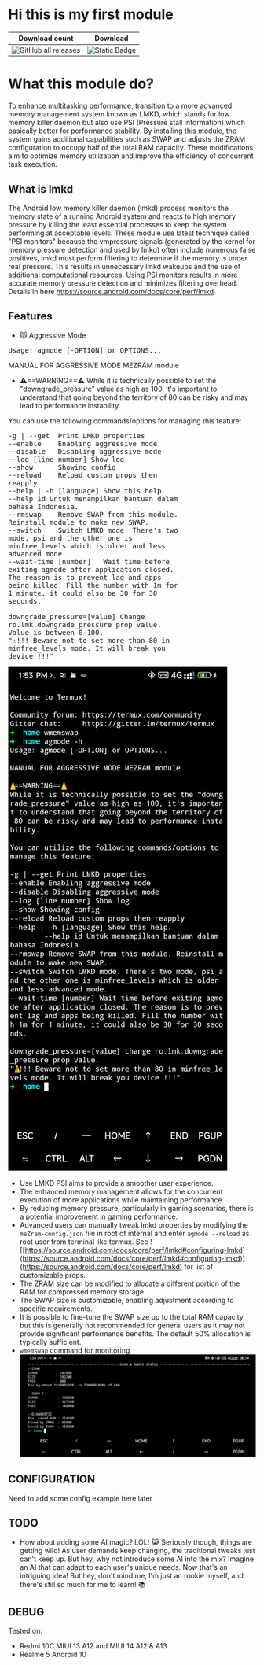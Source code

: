 # Hi this is my first module

Download count | Download
---|---|
![GitHub all releases](https://img.shields.io/github/downloads/lululoid/meZram/total) | ![Static Badge](https://img.shields.io/badge/Download%20Here-brightgreen?link=https%3A%2F%2Fgithub.com%2Flululoid%2FmeZram%2Freleases%2Fdownload%2Fv1.6%2FmeZram-v1.6_16003.zip)


# What this module do?

To enhance multitasking performance, transition to a more advanced memory management system known as LMKD, which stands for low memory killer daemon but also use PSI (Pressure stall information) which basically better for performance stability. By installing this module, the system gains additional capabilities such as SWAP and adjusts the ZRAM configuration to occupy half of the total RAM capacity. These modifications aim to optimize memory utilization and improve the efficiency of concurrent task execution.

## What is lmkd

The Android low memory killer daemon (lmkd) process monitors the memory state of a running Android system and reacts to high memory pressure by killing the least essential processes to keep the system performing at acceptable levels. These module use latest technique called "PSI monitors" because the vmpressure signals (generated by the kernel for memory pressure detection and used by lmkd) often include numerous false positives, lmkd must perform filtering to determine if the memory is under real pressure. This results in unnecessary lmkd wakeups and the use of additional computational resources. Using PSI monitors results in more accurate memory pressure detection and minimizes filtering overhead.
Details in here https://source.android.com/docs/core/perf/lmkd

## Features

- 😾 Aggressive Mode

<pre>Usage: agmode [-OPTION] or OPTIONS...</pre>

MANUAL FOR AGGRESSIVE MODE MEZRAM module

- ⚠️==WARNING==⚠️
  While it is technically possible to set the "downgrade_pressure" value as high as 100, it's important to understand that going beyond the territory of 80 can be risky and may lead to performance instability.

You can use the following commands/options for managing this feature:

<pre style="max-width: 70%; white-space: pre-wrap; word-wrap: break-word">-g | --get  Print LMKD properties
--enable    Enabling aggressive mode 
--disable   Disabling aggressive mode 
--log [line number] Show log.
--show      Showing config
--reload    Reload custom props then reapply
--help | -h [language] Show this help.
--help id Untuk menampilkan bantuan dalam bahasa Indonesia.
--rmswap    Remove SWAP from this module. Reinstall module to make new SWAP.
--switch    Switch LMKD mode. There's two mode, psi and the other one is minfree_levels which is older and less advanced mode.
--wait-time [number]   Wait time before exiting agmode after application closed. The reason is to prevent lag and apps being killed. Fill the number with 1m for 1 minute, it could also be 30 for 30 seconds. 

downgrade_pressure=[value] Change ro.lmk.downgrade_pressure prop value. Value is between 0-100.
"⚠️!!! Beware not to set more than 80 in minfree_levels mode. It will break you device !!!"
</pre>
![aggressive mode](https://github.com/lululoid/meZram/blob/psi_variant/pic/aggressive_mode.jpg)

- Use LMKD PSI aims to provide a smoother user experience.
- The enhanced memory management allows for the concurrent execution of more applications while maintaining performance.
- By reducing memory pressure, particularly in gaming scenarios, there is a potential improvement in gaming performance.
- Advanced users can manually tweak lmkd properties by modifying the `meZram-config.json` file in root of internal and enter `agmode --reload` as root user from terminal like termux. See ![[https://source.android.com/docs/core/perf/lmkd#configuring-lmkd](https://source.android.com/docs/core/perf/lmkd#configuring-lmkd)](https://source.android.com/docs/core/perf/lmkd) for list of customizable props.
- The ZRAM size can be modified to allocate a different portion of the RAM for compressed memory storage.
- The SWAP size is customizable, enabling adjustment according to specific requirements.
- It is possible to fine-tune the SWAP size up to the total RAM capacity, but this is generally not recommended for general users as it may not provide significant performance benefits. The default 50% allocation is typically sufficient.
- `wmemswap` command for monitoring
![wmemswap](https://github.com/lululoid/meZram/blob/psi_variant/pic/wmemswap.jpg)

## CONFIGURATION
Need to add some config example here later

## TODO

- How about adding some AI magic? LOL! 😹 Seriously though, things are getting wild! As user demands keep changing, the traditional tweaks just can't keep up. But hey, why not introduce some AI into the mix? Imagine an AI that can adapt to each user's unique needs. Now that's an intriguing idea! But hey, don't mind me, I'm just an rookie myself, and there's still so much for me to learn! 📚

## DEBUG

Tested on:
- Redmi 10C MIUI 13 A12 and MIUI 14 A12 & A13
- Realme 5 Android 10
